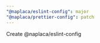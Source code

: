 ```yaml
---
"@naplaca/eslint-config": major
"@naplaca/prettier-config": patch
---
```


Create @naplaca/eslint-config
